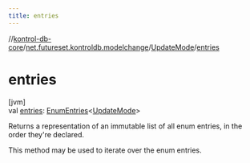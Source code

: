 ```yaml
---
title: entries
---
```

//[kontrol-db-core](../../../index.html)/[net.futureset.kontroldb.modelchange](../index.html)/[UpdateMode](index.html)/[entries](entries.html)



# entries



[jvm]\
val [entries](entries.html): [EnumEntries](https://kotlinlang.org/api/latest/jvm/stdlib/kotlin.enums/-enum-entries/index.html)&lt;[UpdateMode](index.html)&gt;



Returns a representation of an immutable list of all enum entries, in the order they're declared.



This method may be used to iterate over the enum entries.




